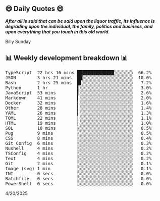 ## 😄 Daily Quotes 😄

_**After all is said that can be said upon the liquor traffic, its influence is degrading upon the individual, the family, politics and business, and upon everything that you touch in this old world.**_

Billy Sunday



## 📊 Weekly development breakdown 📊

<pre>TypeScript  22 hrs 16 mins █████████████▉░░░░░░░  66.2%
JSON        3 hrs 21 mins  ██░░░░░░░░░░░░░░░░░░░  10.0%
Bash        2 hrs 25 mins  █▌░░░░░░░░░░░░░░░░░░░   7.2%
Python      1 hr           ▌░░░░░░░░░░░░░░░░░░░░   3.0%
JavaScript  53 mins        ▌░░░░░░░░░░░░░░░░░░░░   2.6%
Markdown    41 mins        ▍░░░░░░░░░░░░░░░░░░░░   2.0%
Docker      32 mins        ▎░░░░░░░░░░░░░░░░░░░░   1.6%
Other       28 mins        ▎░░░░░░░░░░░░░░░░░░░░   1.4%
YAML        26 mins        ▎░░░░░░░░░░░░░░░░░░░░   1.3%
TOML        22 mins        ▏░░░░░░░░░░░░░░░░░░░░   1.1%
HTML        19 mins        ▏░░░░░░░░░░░░░░░░░░░░   1.0%
SQL         10 mins        ░░░░░░░░░░░░░░░░░░░░░   0.5%
Pug         9 mins         ░░░░░░░░░░░░░░░░░░░░░   0.5%
CSS         8 mins         ░░░░░░░░░░░░░░░░░░░░░   0.4%
Git Config  6 mins         ░░░░░░░░░░░░░░░░░░░░░   0.3%
Nushell     4 mins         ░░░░░░░░░░░░░░░░░░░░░   0.2%
TSConfig    4 mins         ░░░░░░░░░░░░░░░░░░░░░   0.2%
Text        4 mins         ░░░░░░░░░░░░░░░░░░░░░   0.2%
Git         2 mins         ░░░░░░░░░░░░░░░░░░░░░   0.1%
Image (svg) 1 min          ░░░░░░░░░░░░░░░░░░░░░   0.1%
INI         0 secs         ░░░░░░░░░░░░░░░░░░░░░   0.0%
Batchfile   0 secs         ░░░░░░░░░░░░░░░░░░░░░   0.0%
PowerShell  0 secs         ░░░░░░░░░░░░░░░░░░░░░   0.0%</pre>

4/20/2025